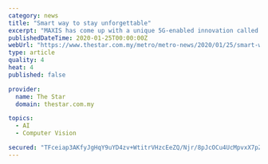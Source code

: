 ```yaml
---
category: news
title: "Smart way to stay unforgettable"
excerpt: "MAXIS has come up with a unique 5G-enabled innovation called unforgetTABLE, a smart table capable of monitoring object recognition and brainwave analytics. Alzheimer’s Disease Foundation ..."
publishedDateTime: 2020-01-25T00:00:00Z
webUrl: "https://www.thestar.com.my/metro/metro-news/2020/01/25/smart-way-to-stay-unforgettable"
type: article
quality: 4
heat: 4
published: false

provider:
  name: The Star
  domain: thestar.com.my

topics:
  - AI
  - Computer Vision

secured: "TFceiap3AKfyJgHqY9uYD4zv+WtitrVHzcEeZQ/Njr/8pJcOCu4UcMpvxX7pZCvwJn1jXNHW+3yR3aez17JQAmCr3kHbM83ABMC9/QaRXQmffjR3OiVdcPMEVf1rRTzG+DT0Q7E8WxzO1dXWxTT2WePPujYFKWVphoUavLNnBL6qfPF464LzFANB8VRNSCdKS/waBjBWxn+B5JWR9GD1G1GqX9krH9Fd0B+iH6fFnXlGY9y5EBRMwmSL6DPrul8juVe0nuoj9OCsqgwfQNDMm9is1RTTcb+kibM7MNegzCSUDEE0CdwWlkFYkRMVhxe8;Sv3MIVGAZtfGAyajgWHCRg=="
---
```


